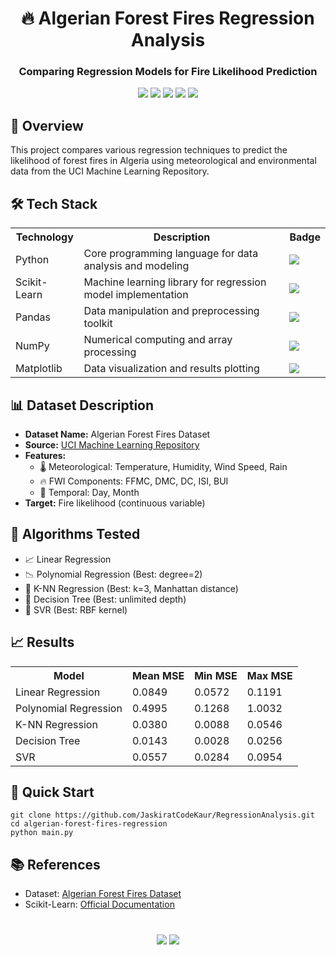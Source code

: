 <h1 align="center">🔥 Algerian Forest Fires Regression Analysis</h1>
<h3 align="center">Comparing Regression Models for Fire Likelihood Prediction</h3>

<div align="center">
    <img src="https://img.shields.io/badge/Python-3.8+-3776AB?logo=python&logoColor=white">
    <img src="https://img.shields.io/badge/Scikit_Learn-FF6F00?logo=scikitlearn&logoColor=white">
    <img src="https://img.shields.io/badge/NumPy-013243?logo=numpy&logoColor=white">
    <img src="https://img.shields.io/badge/Pandas-150458?logo=pandas&logoColor=white">
    <img src="https://img.shields.io/badge/Matplotlib-11557C?logo=matplotlib&logoColor=white">
</div>

<h2>📖 Overview</h2>
<p>This project compares various regression techniques to predict the likelihood of forest fires in Algeria using meteorological and environmental data from the UCI Machine Learning Repository.</p>

<h2>🛠️ Tech Stack</h2>
<table>
    <tr>
        <th>Technology</th>
        <th>Description</th>
        <th>Badge</th>
    </tr>
    <tr>
        <td>Python</td>
        <td>Core programming language for data analysis and modeling</td>
        <td><img src="https://img.shields.io/badge/Python-3776AB?logo=python&logoColor=white"></td>
    </tr>
    <tr>
        <td>Scikit-Learn</td>
        <td>Machine learning library for regression model implementation</td>
        <td><img src="https://img.shields.io/badge/Scikit_Learn-FF6F00?logo=scikitlearn&logoColor=white"></td>
    </tr>
    <tr>
        <td>Pandas</td>
        <td>Data manipulation and preprocessing toolkit</td>
        <td><img src="https://img.shields.io/badge/Pandas-150458?logo=pandas&logoColor=white"></td>
    </tr>
    <tr>
        <td>NumPy</td>
        <td>Numerical computing and array processing</td>
        <td><img src="https://img.shields.io/badge/NumPy-013243?logo=numpy&logoColor=white"></td>
    </tr>
    <tr>
        <td>Matplotlib</td>
        <td>Data visualization and results plotting</td>
        <td><img src="https://img.shields.io/badge/Matplotlib-11557C?logo=matplotlib&logoColor=white"></td>
    </tr>
</table>

<h2>📊 Dataset Description</h2>
<ul>
    <li><strong>Dataset Name:</strong> Algerian Forest Fires Dataset</li>
    <li><strong>Source:</strong> <a href="https://archive.ics.uci.edu/ml/datasets/Algerian+Forest+Fires+Dataset">UCI Machine Learning Repository</a></li>
    <li><strong>Features:</strong>
        <ul>
            <li>🌡️ Meteorological: Temperature, Humidity, Wind Speed, Rain</li>
            <li>🔥 FWI Components: FFMC, DMC, DC, ISI, BUI</li>
            <li>📅 Temporal: Day, Month</li>
        </ul>
    </li>
    <li><strong>Target:</strong> Fire likelihood (continuous variable)</li>
</ul>

<h2>🧠 Algorithms Tested</h2>
<ul>
    <li>📈 Linear Regression</li>
    <li>📉 Polynomial Regression (Best: degree=2)</li>
    <li>📍 K-NN Regression (Best: k=3, Manhattan distance)</li>
    <li>🌳 Decision Tree (Best: unlimited depth)</li>
    <li>🔄 SVR (Best: RBF kernel)</li>
</ul>

<h2>📈 Results</h2>
<table>
    <tr>
        <th>Model</th>
        <th>Mean MSE</th>
        <th>Min MSE</th>
        <th>Max MSE</th>
    </tr>
    <tr>
        <td>Linear Regression</td>
        <td>0.0849</td>
        <td>0.0572</td>
        <td>0.1191</td>
    </tr>
    <tr>
        <td>Polynomial Regression</td>
        <td>0.4995</td>
        <td>0.1268</td>
        <td>1.0032</td>
    </tr>
    <tr>
        <td>K-NN Regression</td>
        <td>0.0380</td>
        <td>0.0088</td>
        <td>0.0546</td>
    </tr>
    <tr>
        <td>Decision Tree</td>
        <td>0.0143</td>
        <td>0.0028</td>
        <td>0.0256</td>
    </tr>
    <tr>
        <td>SVR</td>
        <td>0.0557</td>
        <td>0.0284</td>
        <td>0.0954</td>
    </tr>
</table>

<h2>🚀 Quick Start</h2>
<pre><code>git clone https://github.com/JaskiratCodeKaur/RegressionAnalysis.git
cd algerian-forest-fires-regression
python main.py</code></pre>

<h2>📚 References</h2>
<ul>
    <li>Dataset: <a href="https://doi.org/10.24432/C5KW4N">Algerian Forest Fires Dataset</a></li>
    <li>Scikit-Learn: <a href="https://scikit-learn.org/">Official Documentation</a></li>
</ul>

<div align="center" style="margin-top: 40px;">
    <img src="https://img.shields.io/badge/Made_with-Python-3776AB?logo=python&logoColor=white">
    <img src="https://img.shields.io/badge/Open_Source-❤️-FF6F00">
</div>
